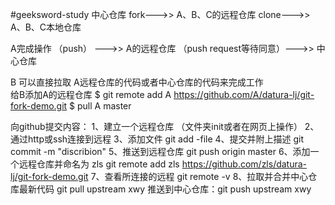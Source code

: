 #geeksword-study
中心仓库 fork--->> A、B、C的远程仓库  clone--->> A、B、C本地仓库

A完成操作 （push） --->> A的远程仓库 （push request等待同意）--->> 中心仓库

 B 可以直接拉取 A远程仓库的代码或者中心仓库的代码来完成工作  
 给B添加A的远程仓库
$ git remote add A  https://github.com/A/datura-lj/git-fork-demo.git 
$ pull A master

向github提交内容：
1、建立一个远程仓库 （文件夹init或者在网页上操作）
2、通过http或ssh连接到远程
3、添加文件 git add -file 
4、提交并附上描述 git commit -m "discribion"
5、推送到远程仓库 git push origin master
6、添加一个远程仓库并命名为 zls git remote add zls https://github.com/zls/datura-lj/git-fork-demo.git 
7、查看所连接的远程 git remote -v
8、拉取并合并中心仓库最新代码 git pull upstream xwy 推送到中心仓库：git push upstream xwy
